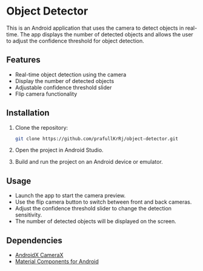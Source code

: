 # Object Detector

This is an Android application that uses the camera to detect objects in real-time. The app displays the number of detected objects and allows the user to adjust the confidence threshold for object detection.

## Features

- Real-time object detection using the camera
- Display the number of detected objects
- Adjustable confidence threshold slider
- Flip camera functionality


## Installation

1. Clone the repository:
    ```sh
    git clone https://github.com/prafullKrRj/object-detector.git
    ```
   
2. Open the project in Android Studio.
3. Build and run the project on an Android device or emulator.

## Usage

- Launch the app to start the camera preview.
- Use the flip camera button to switch between front and back cameras.
- Adjust the confidence threshold slider to change the detection sensitivity.
- The number of detected objects will be displayed on the screen.

## Dependencies

- [AndroidX CameraX](https://developer.android.com/training/camerax)
- [Material Components for Android](https://material.io/develop/android)

